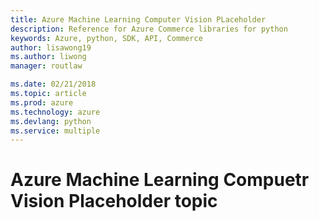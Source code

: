 ```yaml
---
title: Azure Machine Learning Computer Vision PLaceholder
description: Reference for Azure Commerce libraries for python
keywords: Azure, python, SDK, API, Commerce
author: lisawong19
ms.author: liwong
manager: routlaw

ms.date: 02/21/2018
ms.topic: article
ms.prod: azure
ms.technology: azure
ms.devlang: python
ms.service: multiple
---
```


# Azure Machine Learning Compuetr Vision Placeholder topic